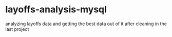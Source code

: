 # layoffs-analysis-mysql
analyzing layoffs data and getting the best data out of it after cleaning in the last project 

